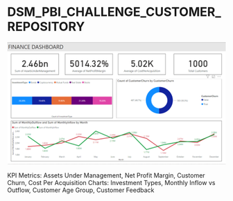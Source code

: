 # DSM_PBI_CHALLENGE_CUSTOMER_REPOSITORY
 
![Finance dashboard](Finance_Dashboard.png)
 
KPI Metrics: Assets Under Management, Net Profit Margin, Customer Churn, Cost Per Acquisition
Charts: Investment Types, Monthly Inflow vs Outflow, Customer Age Group, Customer Feedback
